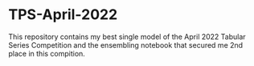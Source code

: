 # TPS-April-2022
This repository contains my best single model of the April 2022 Tabular Series Competition and the ensembling notebook that secured me 2nd place in this compition.
